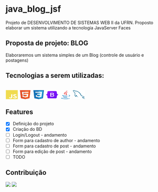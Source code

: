 # java_blog_jsf

Projeto de DESENVOLVIMENTO DE SISTEMAS WEB II da UFRN. Proposto elaborar um sistema utilizando a tecnologia JavaServer Faces

## Proposta de projeto: BLOG
Elaboraremos um sistema simples de um Blog (controle de usuário e postagens)

## Tecnologias a serem utilizadas:
<div style="display: inline_block"><br>
  <img align="center" alt="Danilo-Js" height="30" width="40" src="https://raw.githubusercontent.com/devicons/devicon/master/icons/javascript/javascript-plain.svg">
  <img align="center" alt="Danilo-HTML" height="30" width="40" src="https://raw.githubusercontent.com/devicons/devicon/master/icons/html5/html5-original.svg">
  <img align="center" alt="Danilo-CSS" height="30" width="40" src="https://raw.githubusercontent.com/devicons/devicon/master/icons/css3/css3-original.svg">
  <img align="center" alt="Danilo-CSS" height="30" width="40" src="https://raw.githubusercontent.com/devicons/devicon/master/icons/bootstrap/bootstrap-original.svg">
  <img align="center" alt="Danilo-PHP" height="30" width="40" src="https://raw.githubusercontent.com/devicons/devicon/master/icons/java/java-original.svg">
  <img align="center" alt="Danilo-PHP" height="30" width="40" src="https://raw.githubusercontent.com/devicons/devicon/master/icons/mysql/mysql-original.svg">
</div>

## Features
- [x] Definição do projeto
- [x] Criação do BD
- [ ] Login/Logout - andamento
- [ ] Form para cadastro de author - andamento
- [ ] Form para cadastro de post - andamento
- [ ] Form para edição de post - andamento
- [ ] TODO

## Contribuição
<a href="https://github.com/DaniloThiago"><img class="rounded-1 avatar-user" src="https://avatars.githubusercontent.com/u/7073492?v=4" width=50 style></a>
<a href="https://github.com/hagliberto"><img class="rounded-1 avatar-user" src="https://avatars.githubusercontent.com/u/9095903?v=4" width=50 style></a>
